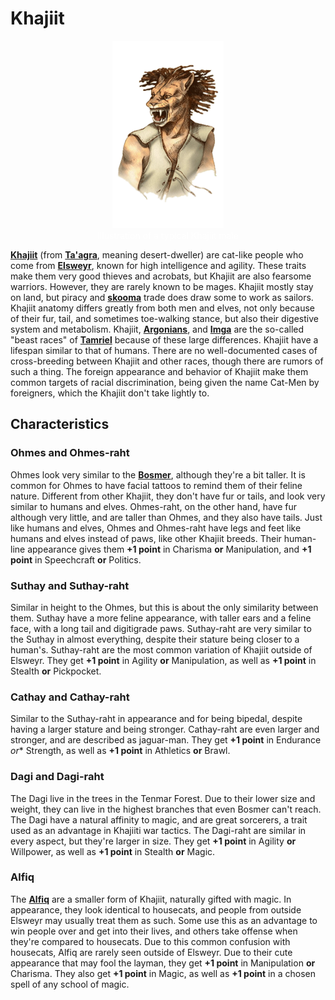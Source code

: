 # Khajiit

<div class="amrnth-img-box">
	<figure>
		<center><img src="/uploads/images/races/khajiit.png" height="300" alt="Khajiit">
		<figcaption style="color:white; margin-left: 2%; margin-right: 2%;">Illustration of a typical Khajiit male</figcaption></center>
	</figure>
</div>

**[Khajiit](https://en.uesp.net/wiki/Lore:Khajiit)** (from **[Ta'agra](https://www.imperial-library.info/content/hrafnirs-languages-nordic#Ta'agra)**, meaning desert-dweller) are cat-like people who come from **[Elsweyr](https://en.uesp.net/wiki/Lore:Elsweyr)**, known for high intelligence and agility. These traits make them very good thieves and acrobats, but Khajiit are also fearsome warriors. However, they are rarely known to be mages. Khajiit mostly stay on land, but piracy and **[skooma](https://en.uesp.net/wiki/Lore:Skooma)** trade does draw some to work as sailors. Khajiit anatomy differs greatly from both men and elves, not only because of their fur, tail, and sometimes toe-walking stance, but also their digestive system and metabolism. Khajiit, **[Argonians](https://en.uesp.net/wiki/Lore:Argonian)**, and **[Imga](https://en.uesp.net/wiki/Lore:Khajiit)** are the so-called "beast races" of **[Tamriel](https://en.uesp.net/wiki/Lore:Tamriel)** because of these large differences. Khajiit have a lifespan similar to that of humans. There are no well-documented cases of cross-breeding between Khajiit and other races, though there are rumors of such a thing. The foreign appearance and behavior of Khajiit make them common targets of racial discrimination, being given the name Cat-Men by foreigners, which the Khajiit don't take lightly to.

## Characteristics
### Ohmes and Ohmes-raht
Ohmes look very similar to the **[Bosmer](https://en.uesp.net/wiki/Lore:Bosmer)**, although they're a bit taller. It is common for Ohmes to have facial tattoos to remind them of their feline nature. Different from other Khajiit, they don't have fur or tails, and look very similar to humans and elves. Ohmes-raht, on the other hand, have fur although very little, and are taller than Ohmes, and they also have tails. Just like humans and elves, Ohmes and Ohmes-raht have legs and feet like humans and elves instead of paws, like other Khajiit breeds. Their human-line appearance gives them **+1 point** in Charisma **or** Manipulation, and **+1 point** in Speechcraft **or** Politics.

### Suthay and Suthay-raht
Similar in height to the Ohmes, but this is about the only similarity between them. Suthay have a more feline appearance, with taller ears and a feline face, with a long tail and digitigrade paws. Suthay-raht are very similar to the Suthay in almost everything, despite their stature being closer to a human's. Suthay-raht are the most common variation of Khajiit outside of Elsweyr. They get **+1 point** in Agility **or** Manipulation, as well as **+1 point** in Stealth **or** Pickpocket.

### Cathay and Cathay-raht
Similar to the Suthay-raht in appearance and for being bipedal, despite having a larger stature and being stronger. Cathay-raht are even larger and stronger, and are described as jaguar-man. They get **+1 point** in Endurance *or** Strength, as well as **+1 point** in Athletics **or** Brawl.

### Dagi and Dagi-raht
The Dagi live in the trees in the Tenmar Forest. Due to their lower size and weight, they can live in the highest branches that even Bosmer can't reach. The Dagi have a natural affinity to magic, and are great sorcerers, a trait used as an advantage in Khajiiti war tactics. The Dagi-raht are similar in every aspect, but they're larger in size. They get **+1 point** in Agility **or** Willpower, as well as **+1 point** in Stealth **or** Magic.

### Alfiq
The **[Alfiq](https://en.uesp.net/wiki/Lore:Alfiq)** are a smaller form of Khajiit, naturally gifted with magic. In appearance, they look identical to housecats, and people from outside Elsweyr may usually treat them as such. Some use this as an advantage to win people over and get into their lives, and others take offense when they're compared to housecats. Due to this common confusion with housecats, Alfiq are rarely seen outside of Elsweyr. Due to their cute appearance that may fool the layman, they get **+1 point** in Manipulation  **or** Charisma. They also get **+1 point** in Magic, as well as **+1 point** in a chosen spell of any school of magic.